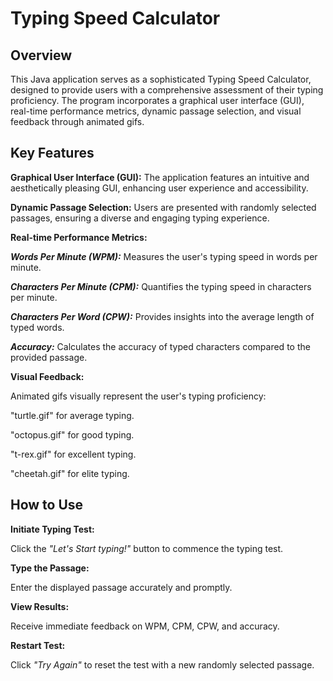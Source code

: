 # Typing Speed Calculator

## Overview

This Java application serves as a sophisticated Typing Speed Calculator, designed to provide users with a comprehensive assessment of their typing proficiency. The program incorporates a graphical user interface (GUI), real-time performance metrics, dynamic passage selection, and visual feedback through animated gifs.

## Key Features

**Graphical User Interface (GUI):** The application features an intuitive and aesthetically pleasing GUI, enhancing user experience and accessibility.

**Dynamic Passage Selection:** Users are presented with randomly selected passages, ensuring a diverse and engaging typing experience.

**Real-time Performance Metrics:**

   **_Words Per Minute (WPM):_** Measures the user's typing speed in words per minute.
     
   **_Characters Per Minute (CPM):_** Quantifies the typing speed in characters per minute.
   
   **_Characters Per Word (CPW):_** Provides insights into the average length of typed words.
    
   **_Accuracy:_** Calculates the accuracy of typed characters compared to the provided passage.
      
**Visual Feedback:**

Animated gifs visually represent the user's typing proficiency:

"turtle.gif" for average typing.

"octopus.gif" for good typing.

"t-rex.gif" for excellent typing.

"cheetah.gif" for elite typing.

## How to Use

**Initiate Typing Test:**

Click the _"Let's Start typing!"_ button to commence the typing test.

**Type the Passage:**

Enter the displayed passage accurately and promptly.

**View Results:**

Receive immediate feedback on WPM, CPM, CPW, and accuracy.

**Restart Test:**

Click _"Try Again"_ to reset the test with a new randomly selected passage.

